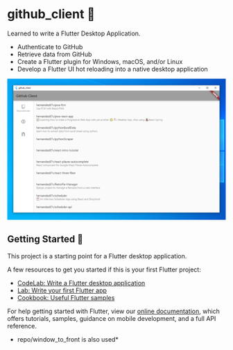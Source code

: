 # github_client 🐙

Learned to write a Flutter Desktop Application.
- Authenticate to GitHub
- Retrieve data from GitHub
- Create a Flutter plugin for Windows, macOS, and/or Linux
- Develop a Flutter UI hot reloading into a native desktop application

![GH Client logged in](https://github.com/hernandez87v/github_client/blob/main/assets/images/gh-client-login.png?raw=true)

## Getting Started 🏁

This project is a starting point for a Flutter desktop application.

A few resources to get you started if this is your first Flutter project:

- [CodeLab: Write a Flutter desktop application](https://codelabs.developers.google.com/codelabs/flutter-github-client)
- [Lab: Write your first Flutter app](https://flutter.dev/docs/get-started/codelab)
- [Cookbook: Useful Flutter samples](https://flutter.dev/docs/cookbook)

For help getting started with Flutter, view our
[online documentation](https://flutter.dev/docs), which offers tutorials,
samples, guidance on mobile development, and a full API reference.

- repo/window_to_front is also used*
